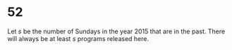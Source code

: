 52
==

Let _s_ be the number of Sundays in the year 2015 that are in the past. There
will always be at least _s_ programs released here.
